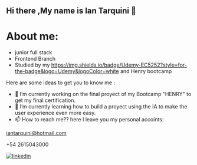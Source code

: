 ## Hi there ,My name is Ian Tarquini 👋

# About me:
- junior full stack
- Frontend Branch
- Studied by my https://img.shields.io/badge/Udemy-EC5252?style=for-the-badge&logo=Udemy&logoColor=white and Henry bootcamp

Here are some ideas to get you to know me :

- 🔭 I’m currently working on the final proyect of my Bootcamp "HENRY" to get my final certification.
- 🌱 I’m currently learning how to build a proyect using the IA to make the user experience even more easy.
- 📫 How to reach me?? here I leave you my personal accoints:
 
iantarquini@hotmail.com

+54 2615043000

  [![linkedin](https://img.shields.io/badge/linkedin-blue)](https://www.linkedin.com/in/ian-tarquini-b83b72247/)

